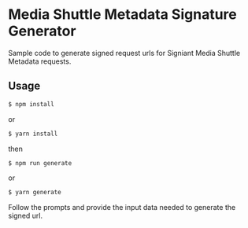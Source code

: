 # Media Shuttle Metadata Signature Generator

Sample code to generate signed request urls for Signiant Media Shuttle Metadata requests.

## Usage

```sh
$ npm install
```
or

```sh
$ yarn install
```

then

```sh
$ npm run generate
```
or

```sh
$ yarn generate
```

Follow the prompts and provide the input data needed to generate the signed url.
